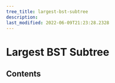 ```yaml
---
tree_title: largest-bst-subtree
description: 
last_modified: 2022-06-09T21:23:28.2328
---
```


# Largest BST Subtree

## Contents
